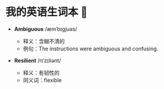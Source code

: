 # 我的英语生词本 📖

- **Ambiguous** /æmˈbɪɡjuəs/  
  - 释义：含糊不清的  
  - 例句：The instructions were ambiguous and confusing.

- **Resilient** /rɪˈzɪliənt/  
  - 释义：有韧性的  
  - 同义词：flexible
